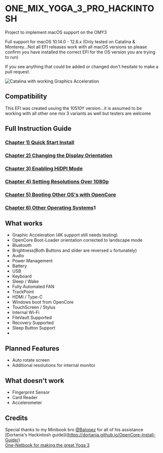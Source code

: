 # ONE_MIX_YOGA_3_PRO_HACKINTOSH
Project to implement macOS support on the OMY3

Full support for macOS 10.14.0 - 12.6.x (Only tested on Catalina & Monterey...Not all EFI releases work with all macOS versions so please confirm you have installed the correct EFI for the OS version you are trying to run)

If you see anything that could be added or changed don't hesitate to make a pull request.

![Catalina with working Graphics Acceleration](/images/Catalina.jpeg)

##
## Compatibility
This EFI was created usuing the 10510Y version...it is assumed to be working with all other one mix 3 variants as well but testers are welcome

## Full Instruction Guide

### [Chapter 1) Quick Start Install](/1-QuickStart.md)
### [Chapter 2) Changing the Display Orientation](/3-Orientation.md)
### [Chapter 3) Enabling HiDPI Mode](/4-HiDPI.md)
### [Chapter 4) Setting Resolutions Over 1080p](/6-1080p&up.md)
### [Chapter 5) Booting Other OS's with OpenCore](/8-OtherOS&OC.md)
### [Chapter 6) Other Operating Systems](/9-OtherOS.md)1


## What works 

- Graphic Acceleration (4K support still needs testing)
- OpenCore Boot-Loader orientation corrected to landscape mode
- Bluetooth
- Brightness(Both Buttons and slider are reversed u fortunately)
- Audio
- Power Management
- Battery 
- USB
- Keyboard
- Sleep / Wake
- Fully Automated FAN
- TrackPoint 
- HDMI / Type-C
- Windows boot from OpenCore
- TouchScreen / Stylus
- Internal Wi-Fi 
- FileVault Supported
- Recovery Supported
- Sleep Button Support
- 
## Planned Features

- Auto rotate screen
- Additional resolutions for internal monitor

## What doesn't work

- Fingerprint Sensor
- Card Reader
- Accelerometer


## Credits
Special thanks to my Minibook bro [@Balopez](https://github.com/balopez83/One-Mix-3-Hackintosh) for all of his assistance <br>
[Dortania's Hackintosh guide]((https://dortania.github.io/OpenCore-Install-Guide/) <br>
[One-Netbook for making the great Yoga 3](https://www.1netbook.com/) <br>
